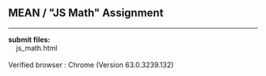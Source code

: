## MEAN / "JS Math" Assignment

----

**submit files:**<br />
&nbsp;&nbsp;&nbsp;&nbsp;js_math.html<br />
<br />
Verified browser : Chrome (Version 63.0.3239.132)<br />
<br />